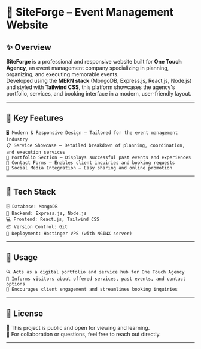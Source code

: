 # 🎉 SiteForge – Event Management Website

## ✨ Overview

**SiteForge** is a professional and responsive website built for **One Touch Agency**, an event management company specializing in planning, organizing, and executing memorable events.  
Developed using the **MERN stack** (MongoDB, Express.js, React.js, Node.js) and styled with **Tailwind CSS**, this platform showcases the agency's portfolio, services, and booking interface in a modern, user-friendly layout.

---

## 🚀 Key Features

```
🖥️ Modern & Responsive Design – Tailored for the event management industry  
📋 Service Showcase – Detailed breakdown of planning, coordination, and execution services  
📸 Portfolio Section – Displays successful past events and experiences  
📨 Contact Forms – Enables client inquiries and booking requests  
📱 Social Media Integration – Easy sharing and online promotion  
```

---

## 🧰 Tech Stack

```
🗄️ Database: MongoDB  
🔧 Backend: Express.js, Node.js  
💻 Frontend: React.js, Tailwind CSS  
📦 Version Control: Git  
🚀 Deployment: Hostinger VPS (with NGINX server)  
```

---

## 📌 Usage

```
🔍 Acts as a digital portfolio and service hub for One Touch Agency  
📝 Informs visitors about offered services, past events, and contact options  
💬 Encourages client engagement and streamlines booking inquiries  
```

---

## 📝 License

📂 This project is public and open for viewing and learning.  
🤝 For collaboration or questions, feel free to reach out directly.  


---

